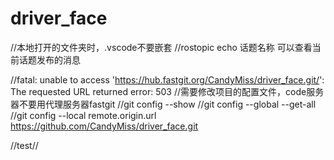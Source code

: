 # driver_face
//本地打开的文件夹时，.vscode不要嵌套
//rostopic echo 话题名称 可以查看当前话题发布的消息


//fatal: unable to access 'https://hub.fastgit.org/CandyMiss/driver_face.git/': The requested URL returned error: 503
//需要修改项目的配置文件，code服务器不要用代理服务器fastgit
//git config --show
//git config --global --get-all
//git config --local remote.origin.url https://github.com/CandyMiss/driver_face.git

//test//
